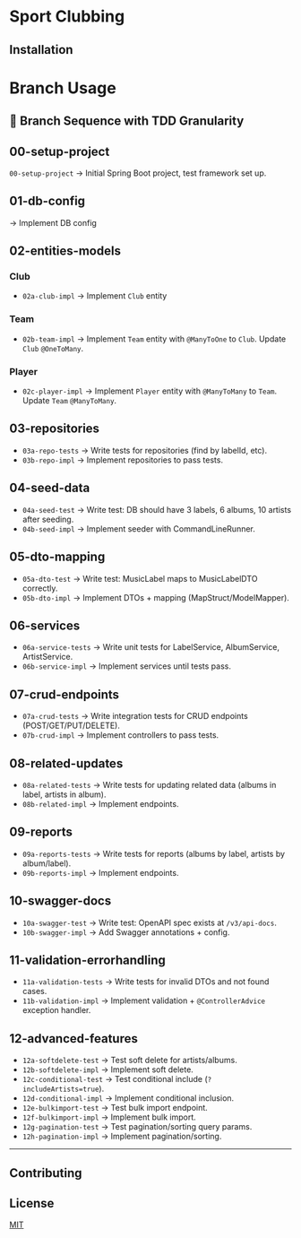 # Sport Clubbing

## Installation

# Branch Usage

## 🚀 Branch Sequence with TDD Granularity

## 00-setup-project
`00-setup-project` → Initial Spring Boot project, test framework set up.

## 01-db-config
 → Implement DB config

## 02-entities-models

### Club

* `02a-club-impl` → Implement `Club` entity

### Team

* `02b-team-impl` → Implement `Team` entity with `@ManyToOne` to `Club`. Update `Club` `@OneToMany`.

### Player

* `02c-player-impl` → Implement `Player` entity with `@ManyToMany` to `Team`. Update `Team` `@ManyToMany`.

## 03-repositories
- `03a-repo-tests` → Write tests for repositories (find by labelId, etc).
- `03b-repo-impl` → Implement repositories to pass tests.

## 04-seed-data
- `04a-seed-test` → Write test: DB should have 3 labels, 6 albums, 10 artists after seeding.
- `04b-seed-impl` → Implement seeder with CommandLineRunner.

## 05-dto-mapping
- `05a-dto-test` → Write test: MusicLabel maps to MusicLabelDTO correctly.
- `05b-dto-impl` → Implement DTOs + mapping (MapStruct/ModelMapper).

## 06-services
- `06a-service-tests` → Write unit tests for LabelService, AlbumService, ArtistService.
- `06b-service-impl` → Implement services until tests pass.

## 07-crud-endpoints
- `07a-crud-tests` → Write integration tests for CRUD endpoints (POST/GET/PUT/DELETE).
- `07b-crud-impl` → Implement controllers to pass tests.

## 08-related-updates
- `08a-related-tests` → Write tests for updating related data (albums in label, artists in album).
- `08b-related-impl` → Implement endpoints.

## 09-reports
- `09a-reports-tests` → Write tests for reports (albums by label, artists by album/label).
- `09b-reports-impl` → Implement endpoints.

## 10-swagger-docs
- `10a-swagger-test` → Write test: OpenAPI spec exists at `/v3/api-docs`.
- `10b-swagger-impl` → Add Swagger annotations + config.

## 11-validation-errorhandling
- `11a-validation-tests` → Write tests for invalid DTOs and not found cases.
- `11b-validation-impl` → Implement validation + `@ControllerAdvice` exception handler.

## 12-advanced-features
- `12a-softdelete-test` → Test soft delete for artists/albums.
- `12b-softdelete-impl` → Implement soft delete.
- `12c-conditional-test` → Test conditional include (`?includeArtists=true`).
- `12d-conditional-impl` → Implement conditional inclusion.
- `12e-bulkimport-test` → Test bulk import endpoint.
- `12f-bulkimport-impl` → Implement bulk import.
- `12g-pagination-test` → Test pagination/sorting query params.
- `12h-pagination-impl` → Implement pagination/sorting.

---


## Contributing

## License

[MIT](https://choosealicense.com/licenses/mit/)
